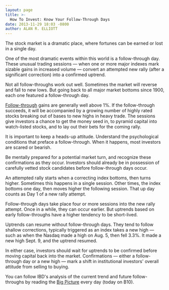 ```yaml
---
layout: page
title: >-
  How To Invest: Know Your Follow-Through Days
date: 2013-11-29 18:03 -0800
author: ALAN R. ELLIOTT
---
```





The stock market is a dramatic place, where fortunes can be earned or lost in a single day. 

  

One of the most dramatic events within this world is a follow-through day. These unusual trading sessions — when one or more major indexes mark sizable gains in increased volume — convert an attempted new rally (after a significant correction) into a confirmed uptrend.

  

Not all follow-throughs work out well. Sometimes the market will reverse and fall to new lows. But going back to all major market bottoms since 1900, each one featured a follow-through day.

  

[Follow-through](http://education.investors.com/financial-dictionary/?termID=5963&term=Follow-Through+Day+Concept&mode=searchResults) gains are generally well above 1%. If the follow-through succeeds, it will be accompanied by a growing number of highly rated stocks breaking out of bases to new highs in heavy trade. The sessions give investors a chance to get the money seed in, to pyramid capital into watch-listed stocks, and to lay out their bets for the coming rally.

  

It is important to keep a heads-up attitude. Understand the psychological conditions that preface a follow-through. When it happens, most investors are scared or bearish.

  

Be mentally prepared for a potential market turn, and recognize these confirmations as they occur. Investors should already be in possession of carefully vetted stock candidates before follow-through days occur.

  

An attempted rally starts when a correcting index bottoms, then turns higher. Sometimes this happens in a single session. Other times, the index bottoms one day, then moves higher the following session. That up day counts as Day 1 of a new rally attempt.

  

Follow-through days take place four or more sessions into the new rally attempt. Once in a while, they can occur earlier. But uptrends based on early follow-throughs have a higher tendency to be short-lived.

  

Uptrends can resume without follow-through days. They tend to follow shallow corrections, typically triggered as an index takes a new high — such as when the Nasdaq made a high on Aug. 5, then fell 3.3%. It made a new high Sept. 9, and the uptrend resumed.

  

In either case, investors should wait for uptrends to be confirmed before moving capital back into the market. Confirmations — either a follow-through day or a new high — mark a shift in institutional investors' overall attitude from selling to buying.

  

You can follow IBD's analysis of the current trend and future follow-throughs by reading the [Big Picture](http://news.investors.com/investing/big-picture.htm) every day (today on B10).




